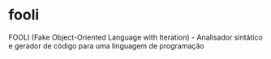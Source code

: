 # fooli

FOOLI (Fake Object-Oriented Language with Iteration) - Analisador sintático e gerador de código para uma linguagem de programação
